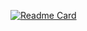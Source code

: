 [![Readme Card](https://github-readme-stats.vercel.app/api/pin/?username=IceHacy&repo=github-readme-stats)](https://github.com/anuraghazra/github-readme-stats)
